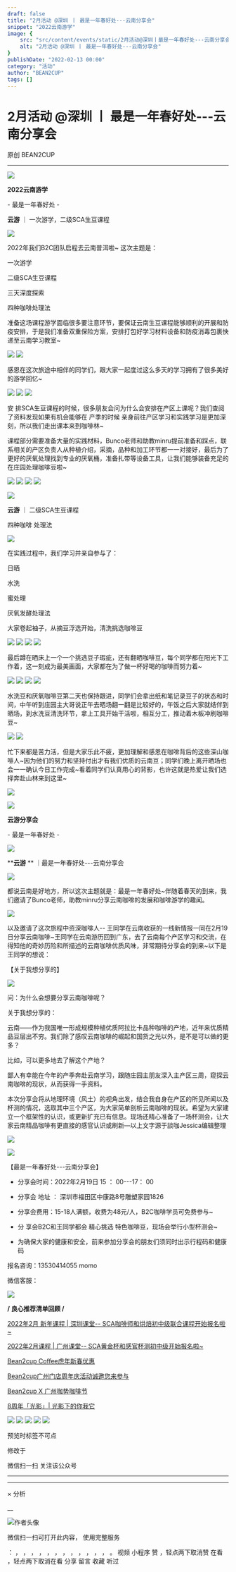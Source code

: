 ```yaml
---
draft: false
title: "2月活动 @深圳 丨 最是一年春好处---云南分享会"
snippet: "2022云南游学"
image: {
    src: "src/content/events/static/2月活动@深圳丨最是一年春好处---云南分享会_02.jpeg",
    alt: "2月活动 @深圳 丨 最是一年春好处---云南分享会"
}
publishDate: "2022-02-13 00:00"
category: "活动"
author: "BEAN2CUP"
tags: []
---
```


#  2月活动 @深圳 丨 最是一年春好处---云南分享会

原创  BEAN2CUP  

__ _ _ _ _


![](./static/2月活动@深圳丨最是一年春好处---云南分享会_01.png)

**2022云南游学**

\- 最是一年春好处 -



**云游** ｜  一次游学，二级SCA生豆课程

![](./static/2月活动@深圳丨最是一年春好处---云南分享会_02.jpeg)



2022年我们B2C团队启程去云南普洱啦~ 这次主题是：

一次游学

二级SCA生豆课程

三天深度探索

四种咖啡处理法



准备这场课程游学面临很多要注意环节，要保证云南生豆课程能够顺利的开展和防疫安排，于是我们准备双重保险方案，安排打包好学习材料设备和防疫消毒包裹快递至云南学习教室~

![](./static/2月活动@深圳丨最是一年春好处---云南分享会_03.jpeg)
![](./static/2月活动@深圳丨最是一年春好处---云南分享会_04.jpeg)

感恩在这次旅途中相伴的同学们，跟大家一起度过这么多天的学习拥有了很多美好的游学回忆~

![](./static/2月活动@深圳丨最是一年春好处---云南分享会_05.jpeg)
![](./static/2月活动@深圳丨最是一年春好处---云南分享会_06.jpeg)
![](./static/2月活动@深圳丨最是一年春好处---云南分享会_07.jpeg)

安  排SCA生豆课程的时候，很多朋友会问为什么会安排在产区上课呢？我们查阅了资料发现如果有机会能够在  产季的时候
亲身前往产区学习和实践学习是更加深刻，所以我们走出课本来到咖啡林~



课程部分需要准备大量的实践材料，Bunco老师和助教minru提前准备和踩点，联系相关的产区负责人从种植介绍，采摘，品种和加工环节都一一对接好，最后为了更好的厌氧处理找到专业的厌氧桶，准备扎带等设备工具，让我们能够装备充足的在庄园处理咖啡豆啦~

![](./static/2月活动@深圳丨最是一年春好处---云南分享会_08.jpeg)
![](./static/2月活动@深圳丨最是一年春好处---云南分享会_09.jpeg)
![](./static/2月活动@深圳丨最是一年春好处---云南分享会_10.jpeg)
![](./static/2月活动@深圳丨最是一年春好处---云南分享会_11.jpeg)



![](./static/2月活动@深圳丨最是一年春好处---云南分享会_12.png)

**云游** ｜  二级SCA生豆课程

四种咖啡  处理法

![](./static/2月活动@深圳丨最是一年春好处---云南分享会_13.jpeg)

在实践过程中，我们学习并亲自参与了：

日晒

水洗

蜜处理

厌氧发酵处理法

大家卷起袖子，从摘豆浮选开始，清洗挑选咖啡豆

![](./static/2月活动@深圳丨最是一年春好处---云南分享会_14.jpeg)
![](./static/2月活动@深圳丨最是一年春好处---云南分享会_15.jpeg)
![](./static/2月活动@深圳丨最是一年春好处---云南分享会_16.jpeg)
![](./static/2月活动@深圳丨最是一年春好处---云南分享会_17.jpeg)

最后蹲在晒床上一个一个挑选豆子瑕疵，还有翻晒咖啡豆，每个同学都在阳光下工作着，这一刻成为最美画面，大家都在为了做一杯好喝的咖啡而努力着~

![](./static/2月活动@深圳丨最是一年春好处---云南分享会_18.jpeg)
![](./static/2月活动@深圳丨最是一年春好处---云南分享会_19.jpeg)
![](./static/2月活动@深圳丨最是一年春好处---云南分享会_20.jpeg)
![](./static/2月活动@深圳丨最是一年春好处---云南分享会_21.jpeg)

水洗豆和厌氧咖啡豆第二天也保持跟进，同学们会拿出纸和笔记录豆子的状态和时间，中午听到庄园主大哥说正午去晒场翻一翻是比较好的，午饭之后大家就结伴到晒场，到水洗豆清洗环节，拿上工具开始干活啦，相互分工，推动着木板冲刷咖啡豆~

![](./static/2月活动@深圳丨最是一年春好处---云南分享会_22.jpeg)
![](./static/2月活动@深圳丨最是一年春好处---云南分享会_23.jpeg)



忙下来都是苦力活，但是大家乐此不疲，更加理解和感恩在咖啡背后的这些深山咖啡人~因为他们的努力和坚持付出才有我们优质的云南豆；同学们晚上离开晒场也会一一确认今日工作完成~看着同学们认真用心的背影，也许这就是热爱让我们选择奔赴山林来到这里~

![](./static/2月活动@深圳丨最是一年春好处---云南分享会_24.jpeg)



![](./static/2月活动@深圳丨最是一年春好处---云南分享会_01.png)

**云游分享会**

\- 最是一年春好处 -

![](./static/2月活动@深圳丨最是一年春好处---云南分享会_12.png)

****云游** ** ｜最是一年春好处---云南分享会

![](./static/2月活动@深圳丨最是一年春好处---云南分享会_25.jpeg)

都说云南是好地方，所以这次主题就是：最是一年春好处~伴随着春天的到来，我们邀请了Bunco老师，助教minru分享云南咖啡的发展和咖啡游学的趣闻。

![](./static/2月活动@深圳丨最是一年春好处---云南分享会_26.jpeg)

以及邀请了这次旅程中资深咖啡人--
王同学在云南收获的一线新情报一同在2月19日分享云南咖啡~王同学在云南游历回到广东，去了云南每个产区学习和交流，在得知他的奇妙历险和所描述的云南咖啡优质风味，非常期待分享会的到来~以下是王同学的想说：

【关于我想分享的】

![](./static/2月活动@深圳丨最是一年春好处---云南分享会_27.jpeg)

问：为什么会想要分享云南咖啡呢？

关于我想分享的：



云南——作为我国唯一形成规模种植优质阿拉比卡品种咖啡的产地，近年来优质精品豆层出不穷。我们除了感叹云南咖啡的崛起和国货之光以外，是不是可以做的更多？

比如，可以更多地去了解这个产地？



鄙人有幸能在今年的产季奔赴云南学习，跟随庄园主朋友深入主产区三周，窥探云南咖啡的现状，从而获得一手资料。



本次分享会将从地理环境（风土）的视角出发，结合我自身在产区的所见所闻以及杯测的情况，选取其中三个产区，为大家简单剖析云南咖啡的现状。希望为大家建立一个框架性的认识，或更新扩充已有信息。现场还精心准备了一场杯测会，让大家云南精品咖啡有更直接的感官认识或刷新—以上文字源于談咖Jessica编辑整理

![](./static/2月活动@深圳丨最是一年春好处---云南分享会_28.jpeg)



![](./static/2月活动@深圳丨最是一年春好处---云南分享会_29.png)

【最是一年春好处---云南分享会】



* 分享会时间：2022年2月19日 15  ：  00---17：  00

* 分享会  地址  ：  深圳市福田区中康路8号雕塑家园1826

* 分享会费用：15-18人满额，收费为48元/人，B2C咖啡学员可免费参与~

* 分  享会B2C和王同学都会  精心挑选  特色咖啡豆，现场会举行小型杯测会~

*  为确保大家的健康和安全，前来参加分享会的朋友们须同时出示行程码和健康码

报名咨询：13530414055 momo

微信客服：

![](./static/2月活动@深圳丨最是一年春好处---云南分享会_30.jpeg)



**/ 良心推荐清单回顾 /**



[ 2022年2月 新年课程 | 深圳课堂-- SCA咖啡师和烘焙初中级联合课程开始报名啦~ ](http://mp.weixin.qq.com/s?__biz=MzAwNTYzODcxMg==&mid=2651355679&idx=1&sn=e79a21c600e2c67f26ef48f822b89d8d&chksm=80e54548b792cc5e34e5cb4293f411cba5ebfc511b04bb56747521167ba682d9025ea44e32b6&scene=21#wechat_redirect)

[ 2022年2月课程 | 广州课堂-- SCA黄金杯和感官杯测初中级开始报名啦~ ](http://mp.weixin.qq.com/s?__biz=MzAwNTYzODcxMg==&mid=2651355679&idx=2&sn=ab73fa9ddab99314c9943f86de7cac58&chksm=80e54548b792cc5eed79eaa1abcb6a9c6ae6b6e7264b2762024f170c4be3afd9601832c85609&scene=21#wechat_redirect)

[ Bean2cup Coffee虎年新春优惠
](http://mp.weixin.qq.com/s?__biz=MzAwNTYzODcxMg==&mid=2651355649&idx=1&sn=c3cbd3b5b3967ad92f04c7a12266fccf&chksm=80e54556b792cc40531f56e3a00fd750b9ba30873db736ff64ae05f49a2b5019803720a35c8d&scene=21#wechat_redirect)

[ Bean2cup广州门店周年庆活动诚邀您来参与
](http://mp.weixin.qq.com/s?__biz=MzAwNTYzODcxMg==&mid=2651354803&idx=1&sn=7a244fee470a94d94d84d41a96c6f3ef&chksm=80e549e4b792c0f223c9749a9602c9e92c9cb0820671ceef36323f19f00f377f15673e5f2d7a&scene=21#wechat_redirect)

[ Bean2cup X 广州咖势咖啡节
](http://mp.weixin.qq.com/s?__biz=MzAwNTYzODcxMg==&mid=2651354803&idx=2&sn=b8ee6562bbd4d76e2c422c90995274d6&chksm=80e549e4b792c0f273106c0b3c9b838e4cb738e53bceb904952acc9c7fd8fd39c15ae4496f8d&scene=21#wechat_redirect)

[ 8周年「光影」| 光影下的你我它
](http://mp.weixin.qq.com/s?__biz=MzAwNTYzODcxMg==&mid=2651353916&idx=1&sn=e41271b39cd20a2c9bc46b5f00f565c9&chksm=80e54c6bb792c57d887b591e0e73dde8928caa7c5cbf364df046494ae8877f2935693638c313&scene=21#wechat_redirect)



![](./static/2月活动@深圳丨最是一年春好处---云南分享会_31.jpeg)
![](./static/2月活动@深圳丨最是一年春好处---云南分享会_32.jpeg)
![](./static/2月活动@深圳丨最是一年春好处---云南分享会_33.jpeg)
![](./static/2月活动@深圳丨最是一年春好处---云南分享会_34.jpeg)
![](./static/2月活动@深圳丨最是一年春好处---云南分享会_35.png)

预览时标签不可点



修改于

微信扫一扫
关注该公众号





****



****



×  分析

__

![作者头像](./static/2月活动@深圳丨最是一年春好处---云南分享会_36.png)

微信扫一扫可打开此内容，
使用完整服务

：  ，  ，  ，  ，  ，  ，  ，  ，  ，  ，  ，  ，  。  视频  小程序  赞  ，轻点两下取消赞  在看  ，轻点两下取消在看
分享  留言  收藏  听过

